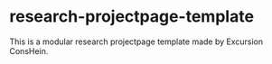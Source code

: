 # research-projectpage-template
This is a modular research projectpage template made by Excursion ConsHein.
